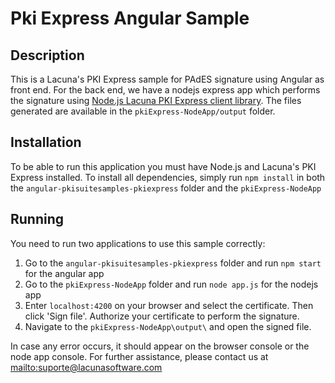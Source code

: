 # Pki Express Angular Sample
## Description
This is a Lacuna's PKI Express sample for PAdES signature using Angular as front end. For the back end, we have a nodejs express app which performs the signature using
[Node.js Lacuna PKI Express client library](https://www.npmjs.com/package/pki-express). The files generated are available in the `pkiExpress-NodeApp/output` folder. 
## Installation
To be able to run this application you must have Node.js and Lacuna's PKI Express installed.
To install all dependencies, simply run `npm install` in both the `angular-pkisuitesamples-pkiexpress` folder and the `pkiExpress-NodeApp`

## Running
You need to run two applications to use this sample correctly:
1. Go to the `angular-pkisuitesamples-pkiexpress` folder and run `npm start` for the angular app
2. Go to the `pkiExpress-NodeApp` folder and run `node app.js` for the nodejs app
3. Enter `localhost:4200` on your browser and select the certificate. Then click 'Sign file'. Authorize your certificate to perform the signature.
4. Navigate to the `pkiExpress-NodeApp\output\` and open the signed file.

In case any error occurs, it should appear on the browser console or the node app console. 
For further assistance, please contact us at [mailto:suporte@lacunasoftware.com](suporte@lacunasoftware.com)
